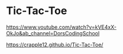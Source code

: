 # Tic-Tac-Toe

https://www.youtube.com/watch?v=kVE4xX-OkJo&ab_channel=DorsCodingSchool

https://crapple12.github.io/Tic-Tac-Toe/
